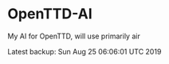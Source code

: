 # OpenTTD-AI
My AI for OpenTTD, will use primarily air

Latest backup: Sun Aug 25 06:06:01 UTC 2019
